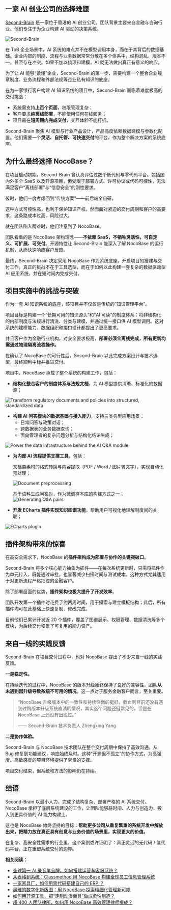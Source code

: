 ## 一家 AI 创业公司的选择难题

[Second-Brain](http://www.dbl-brain.com/) 是一家位于香港的 AI 创业公司，团队背景主要来自金融与咨询行业。他们专注于为企业构建 AI 驱动的决策系统。

![Second-Brain](https://static-docs.nocobase.com/1-esvvr0.PNG)

在 ToB 企业场景中，AI 系统的难点并不在模型调用本身，而在于其背后的数据基础。企业内部的制度、流程与业务数据常常分散在多个体系中，结构混乱、版本不一，甚至存在冲突。如果不加以梳理和建模，AI 就无法做出真正有意义的响应。

为了让 AI 能够“读懂”企业，Second-Brain 的第一步，需要构建一个整合企业规章制度、业务流程和外部法规等企业私有知识的底座。

在为一家银行客户构建 AI 知识系统的项目中，Second-Brain 面临着难度极高的交付挑战：

* 系统需支持**上百个页面**，权限管理复杂；
* 客户要求**纯离线部署**，不能使用任何在线服务；
* 项目需在**短周期内完成交付**，交互体验不能打折。

Second-Brain 聚焦 AI 模型与行业产品设计，产品高度依赖数据建模与参数化配置。他们需要一个**灵活、自托管、可快速交付**的平台，作为整个解决方案的系统底座。

## 为什么最终选择 NocoBase？

在项目启动初期，Second-Brain 曾认真评估过数个低代码与零代码平台。包括国内外多个 SaaS 以及开源项目，但受限于部署方式、许可协议或代码可控性，无法满足客户“离线部署”与“信息安全”的刚性要求。

彼时，他们一度考虑回到“传统方案”——前后端全自研。

这种方式可控性高，也利于保护知识产权。然而面对紧迫的交付周期和客户的高要求，这条路成本过高、风险过大。

就在团队陷入两难时，他们注意到了 NocoBase。

团队看重的是 NocoBase 架构理念——**不依赖 SaaS，不牺牲灵活性，可自定义、可扩展、可交付**。开源特性让 Second-Brain 能深入了解 NocoBase 的运行机制，从而快速响应客户反馈。

最终，Second-Brain 决定采用 NocoBase 作为系统底座，开启项目的搭建与交付工作。真正的挑战不在于工具选型，而在于如何以此构建一套复杂的数据驱动型 AI 应用系统，并在短时间内完成交付。

## 项目实施中的挑战与突破

作为一套 AI 知识系统的底座，该项目并不仅仅是传统的“知识管理平台”。

项目目标是构建一个“长期可用的知识源头”和“AI 可读”的制度体系：将非结构化的内部制度与法规进行清洗、分类与建模，并通过统一接口供 AI 模型调用。这对系统的建模能力、数据组织和接口设计都提出了更高要求。

并且客户作为金融行业机构，对安全要求极高，**部署必须全离线完成，所有更新均需通过物理隔离流程操作。**

在确认了 NocoBase  的可行性后，Second-Brain 以此完成方案设计与技术选型，最终顺利中标并推进交付。

项目中，NocoBase 承载了整个系统的构建工作，包括：

* **结构化整合客户的制度体系与法规文档**，为 AI 模型提供清晰、标准化的数据源；

![Transform regulatory documents and policies into structured, standardized data](https://static-docs.nocobase.com/2-5xor3v.PNG)

* **构建 AI 问答模块的数据基础与接入能力**，支持三类典型应用场景：
  * 日常问答与政策对话；
  * 跨数据表的业务数据查询；
  * 面向管理者的复杂问题分析与结构化结论生成；

![Power the data infrastructure behind the AI Q&A module](https://static-docs.nocobase.com/3-p8o62u.PNG)

* **为内部 AI 流程提供支撑工具**，包括：

  文档类素材的格式转换与内容提取（PDF / Word / 图片转文字），实现自动化预处理；

  ![Document preprocessing](https://static-docs.nocobase.com/4-sdv8mt.png)

  基于语料生成问答对，作为微调样本库的构建方式之一；
  ![Generating Q&A pairs](https://static-docs.nocobase.com/5-hb6nly.png)
* **开发 ECharts 插件实现知识图谱功能**，帮助用户可视化地理解制度间的关联；

![ECharts plugin](https://static-docs.nocobase.com/6-qalqnu.png)

## 插件架构带来的惊喜

在高安全需求下，NocoBase 的**插件架构成为部署与协作的关键突破口**。

Second-Brain 将多个核心能力抽象为插件——在每次系统更新时，只需将插件作为单元传入，既能通过审批，也显著减少扫描时间与测试成本。这种方式尤其适用于对更新流程严格把控的金融客户。

除了部署层面的优势，**插件架构也极大提升了开发效率**。

团队开发第一个插件时花费了约两周时间，用于摸索与建立模板结构；此后，所有插件均可在此基础上快速复制、修改完成。

目前他们已累计开发近 20 个插件，覆盖了图谱展示、权限管理、数据清洗等多个模块，为后续交付积累了可复用的能力资产。

## 来自一线的实践反馈

Second-Brain 在项目交付过程中，也对 NocoBase 提出了不少来自一线的实践反馈。

**一是稳定性。**

在持续迭代的过程中，NocoBase 的版本升级始终保持了良好的兼容性，团队**从未遇到因升级导致系统不可用的情况**。这一点对于服务金融客户而言，至关重要。

> “NocoBase 升级版本中的一致性和持续性做的挺好。截止到目前还没有遇到过跨版本升级系统崩溃的情况，其实这个问题还挺常见的，但是在 NocoBase 上还没有出现过。”
>
> —— Second-Brain 技术负责人 Zhengxing Yang

**二是协作体验。**

Second-Brain 与 NocoBase 技术团队在整个交付周期中保持了高效沟通。从 Bug 修复到功能建议，响应始终及时。这种“开源但不孤立”的协作方式，为高强度、高敏感度的项目环境提供了宝贵的支撑。

项目交付结束，但系统和方法的影响仍在持续。

## 结语

Second-Brain 以最小人力，完成了结构复杂、部署严格的 AI 系统交付。NocoBase 承担了底层系统建设的工作，让团队能够将时间、人力与创造力，投入到更具价值的 AI 能力构建上。

这也是 NocoBase 始终坚持的目标：**帮助更多公司从重复繁重的系统开发中解放出来，把精力放在真正具有创意与业务价值的场景里，实现更大的价值。**

在复杂、高安全性需求的行业里，这个案例或许证明了：真正灵活的无代码 / 低代码平台，正在重塑系统交付的边界。

**相关阅读：**

* [全球第一 AI 录音笔品牌，如何搭建运营与客服系统？](https://www.nocobase.com/cn/blog/plaud)
* [从表格到系统：Classmethod 用 NocoBase 构建全球员工信息管理系统](https://www.nocobase.com/cn/blog/classmethod)
* [一家家具厂，如何用零代码搭建自己的 ERP ？](https://www.nocobase.com/cn/blog/olmon)
* [奥雅的数字化新版图：用 NocoBase 探索精细化管理新可能](https://www.nocobase.com/cn/blog/l-a)
* [如何用开源工具，把“定制动漫面具”做成柔性制造？](https://www.nocobase.com/cn/blog/kigland)
* [超 400 人团队律所，如何用 NocoBase 高效管理律师提成？](https://www.nocobase.com/cn/blog/how-400-lawyer-firm-streamlines-commission-management-with-nocobase)
